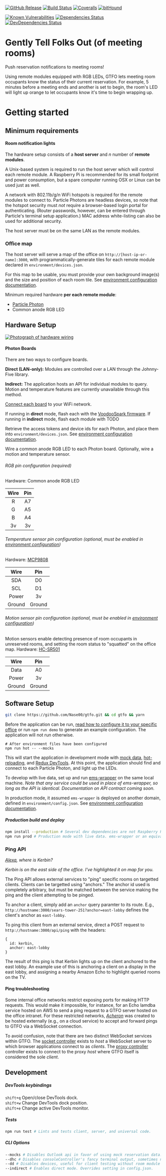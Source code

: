 <!-- Build & code status -->
[![GitHub Release](https://img.shields.io/github/release/Nase00/gtfo.svg?style=flat-square)](https://github.com/Nase00/gtfo/releases)
[![Build Status](https://img.shields.io/travis/Nase00/gtfo/master.svg?style=flat-square)](https://travis-ci.org/Nase00/gtfo)
[![Coveralls](https://img.shields.io/coveralls/Nase00/gtfo.svg?style=flat-square)](https://coveralls.io/github/Nase00/gtfo)
[![bitHound](https://img.shields.io/bithound/code/github/Nase00/gtfo.svg?style=flat-square)](https://www.bithound.io/github/Nase00/gtfo/master/files)

<!-- Dependency status -->
[![Known Vulnerabilities](https://snyk.io/test/github/Nase00/gtfo/badge.svg?style=flat-square)](https://snyk.io/test/github/Nase00/gtfo)
[![Dependencies Status](https://david-dm.org/nase00/gtfo.svg?style=flat-square)](https://david-dm.org/nase00/gtfo)
[![DevDependencies Status](https://david-dm.org/nase00/gtfo/dev-status.svg?style=flat-square)](https://david-dm.org/nase00/gtfo#info=devDependencies)

# **G**ently **T**ell **F**olks **O**ut (of meeting rooms)
Push reservation notifications to meeting rooms!

Using remote modules equipped with RGB LEDs,
GTFO lets meeting room occupants know the status of their current reservation.
For example, 5 minutes before a meeting ends and another is set to begin,
the room's LED will light up orange to let occupants know it's time to begin wrapping up.

# Getting started

## Minimum requirements
#### Room notification lights
The hardware setup consists of a **host server** and *n* number of **remote modules**.

A Unix-based system is required to run the host server which will control each remote module.
A Raspberry Pi is recommended for its small footprint and power consumption,
but a spare computer running OSX or Linux can be used just as well.

A network with 802.11b/g/n WiFi hotspots is required for the remote modules to connect to. Particle Photons are headless devices,
so note that the hotspot security must *not* require a browser-based login portal for authenticating.
(Router passwords, however, can be entered through Particle's terminal setup application.)
MAC address white-listing can also be used for additional security.

The host server must be on the same LAN as the remote modules.

### Office map
The host server will serve a map of the office on `http://[host-ip-or-name]:3000`,
with programmatically-generate tiles for each remote module declared in `environment/devices.json`.

For this map to be usable, you must provide your own background image(s) and the size and position of each room tile.
See [environment configuration documentation](./environment/README.md).

Minimum required hardware **per each remote module**:
* [Particle Photon](https://store.particle.io/)
* Common anode RGB LED

## Hardware Setup

[![Photograph of hardware wiring](./wiring_photo_small.png)](./wiring_photo.png)

#### Photon Boards
There are two ways to configure boards.

**Direct (LAN-only):** Modules are controlled over a LAN through the Johnny-Five library.

**Indirect:** The application hosts an API for individual modules to query.
Motion and temperature features are currently unavailable through this method.

[Connect each board](https://docs.particle.io/guide/getting-started/start/photon/) to your WiFi network.

If running in **direct** mode, flash each with the [VoodooSpark firmware](https://github.com/voodootikigod/voodoospark).
If running in **indirect** mode, flash each module with TODO

Retrieve the access tokens and device ids for each Photon, and place them into `environment/devices.json`.
See [environment configuration documentation](./environment/README.md).

Wire a common anode RGB LED to each Photon board. Optionally, wire a motion and temperature sensor.

###### RGB pin configuration (required)
Hardware: Common anode RGB LED

| Wire   | Pin   |
|:------:|:-----:|
| R      | A7    |
| G      | A5    |
| B      | A4    |
| 3v     | 3v    |

###### Temperature sensor pin configuration (optional, must be enabled in [environment configuration](./environment/README.md))
Hardware: [MCP9808](https://learn.adafruit.com/adafruit-mcp9808-precision-i2c-temperature-sensor-guide/overview)

| Wire   | Pin   |
|:------:|:-----:|
| SDA    | D0    |
| SCL    | D1    |
| Power  | 3v    |
| Ground | Ground|

###### Motion sensor pin configuration (optional, must be enabled in [environment configuration](./environment/README.md))
Motion sensors enable detecting presence of room occupants in unreserved rooms,
and setting the room status to "squatted" on the office map.
Hardware: [HC-SR501](http://www.instructables.com/id/PIR-Motion-Sensor-Tutorial/)

| Wire   | Pin   |
|:------:|:-----:|
| Data   | A0    |
| Power  | 3v    |
| Ground | Ground|

## Software Setup
```bash
git clone https://github.com/Nase00/gtfo.git && cd gtfo && yarn
```
Before the application can be run, [read how to configure it to your specific office](./environment/README.md) or run `npm run demo` to generate an example configuration. The application will not run otherwise.
```
# After environment files have been configured
npm run hot -- --mocks
```
This will start the application in development mode with [mock data](./server/mocks/README.md), [hot-reloading](https://github.com/gaearon/react-transform-boilerplate), and [Redux DevTools](https://github.com/gaearon/redux-devtools). At this point, the application should find and connect to each Particle Photon, and light up the LEDs.

To develop with live data, set up and run [ems-wrapper](https://github.com/rishirajsingh90/ews-wrapper) on the same local machine.
*Note that any service could be used in place of ems-wrapper, so long as the API is identical. Documentation on API contract coming soon.*

In production mode, it assumed `ems-wrapper` is deployed on another domain, defined in `environment/config.json`.
See [environment configuration documentation](./environment/README.md).

##### Production build and deploy
```bash
npm install --production # Several dev dependencies are not Raspberry Pi compatible.
npm run prod # Production mode with live data. ems-wrapper or an equivalent service must be deployed and defined in environment/config.json!
```

### Ping API
*[Alexa](https://developer.amazon.com/public/solutions/alexa), where is Kerbin?*

*Kerbin is on the east side of the office. I've highlighted it on map for you.*

The Ping API allows external services to "ping" specific rooms on targetted clients. Clients can be targetted using "anchors."
The anchor id used is completely arbitrary, but must be matched between the service making the ping and the client attempting to be pinged.

To anchor a client, simply add an `anchor` query paramter to its route. E.g., `http://hostname:3000/sears-tower-251?anchor=east-lobby` defines the client's anchor as `east-lobby`.

To ping this client from an external service, direct a POST request to `http://hostname:3000/api/ping` with the headers:

```
{
  id: kerbin,
  anchor: east-lobby
}
```

The result of this ping is that Kerbin lights up on the client anchored to the east lobby. An example use of this is anchoring a client on a display in the east lobby, and assigning a nearby Amazon Echo to highlight queried rooms on the TV.

#### Ping troubleshooting
Some internal office networks restrict exposing ports for making HTTP requests. This would make it impossible, for instance, for an Echo lamdba service hosted on AWS to send a ping request to a GTFO server hosted on the office intranet. For these restricted networks, *[Acheron](https://github.com/Nase00/acheron)* was created to be hosted externally (e.g., on a cloud service) to accept and forward pings to GTFO via a WebSocket connection.

To avoid confusion, note that there are two distinct WebSocket services within GTFO. The [socket controller]('./server/controllers/socket') exists to *host* a WebSocket server to which browser applications connect to as *clients*. The [proxy controller]('./server/controllers/proxy') controller exists to connect to the proxy *host* where GTFO itself is considered the sole *client*.

## Development
##### DevTools keybindings
 `shift+q` Open/close DevTools dock.
<br/> `shift+w` Change DevTools dock position.
<br/> `shift+e` Change active DevTools monitor.

##### Tests
```bash
npm run test # Lints and tests client, server, and universal code.
```

##### CLI Options
```bash
--mocks # Disables Outlook api in favor of using mock reservation data.
--dhc # Disables consoleController's fancy terminal output, sometimes needed for debugging.
--dd # Disables devices, useful for client testing without room module hardware.
--indirect # Enables direct mode. Overrides setting in config.json.
```
